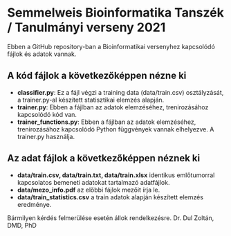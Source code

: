 # Semmelweis Bioinformatika Tanszék / Tanulmányi verseny 2021

Ebben a GitHub repository-ban a Bioinformatikai versenyhez kapcsolódó fájlok és adatok vannak.

## A kód fájlok a következőképpen nézne ki

- **classifier.py**: Ez a fájl végzi a training data (data/train.csv) osztályzását, a trainer.py-al készített statisztikai elemzés alapján.
- **trainer.py**: Ebben a fájlban az adatok elemzéséhez, trenirozásához kapcsolódó kód van.
- **trainer_functions.py**: Ebben a fájlban az adatok elemzéséhez, trenirozásához kapcsolódó Python függvények vannak elhelyezve. A trainer.py használja. 

## Az adat fájlok a következőképpen néznek ki

- **data/train.csv, data/train.txt, data/train.xlsx** identikus emlőtumorral kapcsolatos bemeneti adatokat tartalmazó adatfájlok.
- **data/mezo_info.pdf** az előbbi fájlok mezőit írja le.
- **data/train_statistics.csv** a train adatok alapján készített elemzés eredménye.

Bármilyen kérdés felmerülése esetén állok rendelkezésre.
Dr. Dul Zoltán, DMD, PhD
